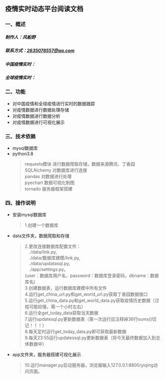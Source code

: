 ## 疫情实时动态平台阅读文档
### 一、概述
##### 制作人：风船野 
##### 联系方式：2635078557@qq.com
##### 中国疫情实时：  
##### 全球疫情实时：
### 二、功能
* 对中国疫情和全球疫情进行实时的数据跟踪
* 对疫情数据进行数据处理存储
* 对疫情数据进行数据分析
* 对疫情数据进行可视化展示
### 三、技术依赖
* mysql数据库 
* python3.8  
  > requests模块 进行数据爬取存储，数据来源腾讯、丁香园
  > SQLAlchemy 对数据库进行连接  
  > pandas 对数据进行处理  
  > pyechart 数据可视化制图  
  > tornado 服务器框架搭建  
### 四、操作说明
* 安装mysql数据库  
    > 1.创建一个数据库  
* data文件夹，数据爬取和存储
    > 2.更改连接数据库配置文件：  
        &ensp;&ensp;./data/link.py,  
        &ensp;&ensp;./data/数据库建模/link.py,  
        &ensp;&ensp;./data/updatasql.py,  
        &ensp;&ensp;./app/settings.py。  
        (user：数据库用户名，password：数据库登录密码，dbname：数据库名)  
    > 3.创建数据表，运行数据库建模中所有文件  
    > 4.运行get_china_url.py和get_world_url.py获取丁香园数据接口  
    > 5.运行get_china_data.py和get_world_data.py获取疫情历史数据（过程可能较慢，需一个小时左右）  
    > 6.运行全get_today_data获取当天数据  
    > 7.运行updatesql.py更新数据表（第一次运行后注释掉36行sums()切记！！！）  
    > 8.每天定时运行get_today_data.py即可获取最新数据  
    > 9.每天23:55运行updatessql.py更新数据表（将今天最终数据加入到总体数据中）  
* app文件夹，服务器搭建可视化展示
    > 10.运行manager.py启动服务器，浏览器输入127.0.0.1:8800/yiqing访问页面。
  

